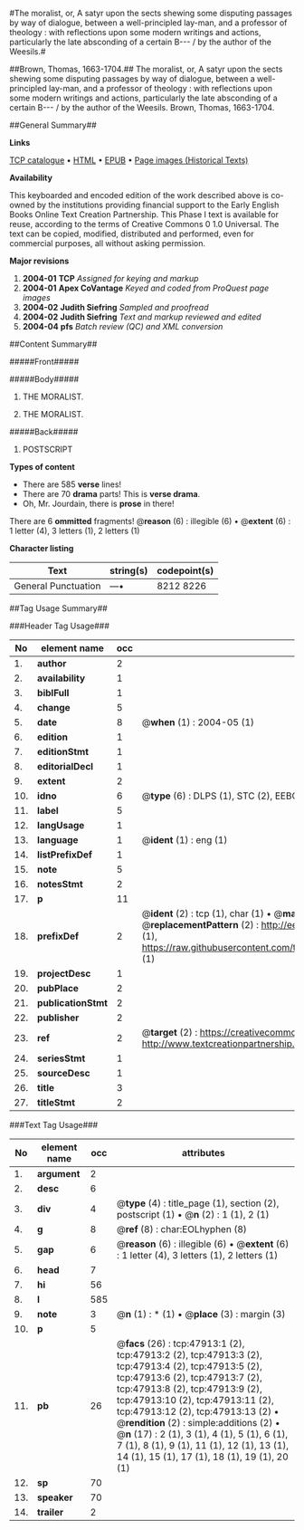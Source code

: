 #The moralist, or, A satyr upon the sects shewing some disputing passages by way of dialogue, between a well-principled lay-man, and a professor of theology : with reflections upon some modern writings and actions, particularly the late absconding of a certain B--- / by the author of the Weesils.#

##Brown, Thomas, 1663-1704.##
The moralist, or, A satyr upon the sects shewing some disputing passages by way of dialogue, between a well-principled lay-man, and a professor of theology : with reflections upon some modern writings and actions, particularly the late absconding of a certain B--- / by the author of the Weesils.
Brown, Thomas, 1663-1704.

##General Summary##

**Links**

[TCP catalogue](http://www.ota.ox.ac.uk/tcp/)  • 
[HTML](http://tei.it.ox.ac.uk/tcp/Texts-HTML/free/A29/A29781.html)  • 
[EPUB](http://tei.it.ox.ac.uk/tcp/Texts-EPUB/free/A29/A29781.epub) • 
[Page images (Historical Texts)](https://data.historicaltexts.jisc.ac.uk/view?pubId=eebo-11617643e&pageId=eebo-11617643e-47913-1)

**Availability**

This keyboarded and encoded edition of the
	       work described above is co-owned by the institutions
	       providing financial support to the Early English Books
	       Online Text Creation Partnership. This Phase I text is
	       available for reuse, according to the terms of Creative
	       Commons 0 1.0 Universal. The text can be copied,
	       modified, distributed and performed, even for
	       commercial purposes, all without asking permission.

**Major revisions**

1. __2004-01__ __TCP__ *Assigned for keying and markup*
1. __2004-01__ __Apex CoVantage__ *Keyed and coded from ProQuest page images*
1. __2004-02__ __Judith Siefring__ *Sampled and proofread*
1. __2004-02__ __Judith Siefring__ *Text and markup reviewed and edited*
1. __2004-04__ __pfs__ *Batch review (QC) and XML conversion*

##Content Summary##

#####Front#####

#####Body#####

1. THE MORALIST.

1. THE MORALIST.

#####Back#####

1. POSTSCRIPT

**Types of content**

  * There are 585 **verse** lines!
  * There are 70 **drama** parts! This is **verse drama**.
  * Oh, Mr. Jourdain, there is **prose** in there!

There are 6 **ommitted** fragments! 
 @__reason__ (6) : illegible (6)  •  @__extent__ (6) : 1 letter (4), 3 letters (1), 2 letters (1)

**Character listing**


|Text|string(s)|codepoint(s)|
|---|---|---|
|General Punctuation|—•|8212 8226|

##Tag Usage Summary##

###Header Tag Usage###

|No|element name|occ|attributes|
|---|---|---|---|
|1.|__author__|2||
|2.|__availability__|1||
|3.|__biblFull__|1||
|4.|__change__|5||
|5.|__date__|8| @__when__ (1) : 2004-05 (1)|
|6.|__edition__|1||
|7.|__editionStmt__|1||
|8.|__editorialDecl__|1||
|9.|__extent__|2||
|10.|__idno__|6| @__type__ (6) : DLPS (1), STC (2), EEBO-CITATION (1), OCLC (1), VID (1)|
|11.|__label__|5||
|12.|__langUsage__|1||
|13.|__language__|1| @__ident__ (1) : eng (1)|
|14.|__listPrefixDef__|1||
|15.|__note__|5||
|16.|__notesStmt__|2||
|17.|__p__|11||
|18.|__prefixDef__|2| @__ident__ (2) : tcp (1), char (1)  •  @__matchPattern__ (2) : ([0-9\-]+):([0-9IVX]+) (1), (.+) (1)  •  @__replacementPattern__ (2) : http://eebo.chadwyck.com/downloadtiff?vid=$1&page=$2 (1), https://raw.githubusercontent.com/textcreationpartnership/Texts/master/tcpchars.xml#$1 (1)|
|19.|__projectDesc__|1||
|20.|__pubPlace__|2||
|21.|__publicationStmt__|2||
|22.|__publisher__|2||
|23.|__ref__|2| @__target__ (2) : https://creativecommons.org/publicdomain/zero/1.0/ (1), http://www.textcreationpartnership.org/docs/. (1)|
|24.|__seriesStmt__|1||
|25.|__sourceDesc__|1||
|26.|__title__|3||
|27.|__titleStmt__|2||


###Text Tag Usage###

|No|element name|occ|attributes|
|---|---|---|---|
|1.|__argument__|2||
|2.|__desc__|6||
|3.|__div__|4| @__type__ (4) : title_page (1), section (2), postscript (1)  •  @__n__ (2) : 1 (1), 2 (1)|
|4.|__g__|8| @__ref__ (8) : char:EOLhyphen (8)|
|5.|__gap__|6| @__reason__ (6) : illegible (6)  •  @__extent__ (6) : 1 letter (4), 3 letters (1), 2 letters (1)|
|6.|__head__|7||
|7.|__hi__|56||
|8.|__l__|585||
|9.|__note__|3| @__n__ (1) : * (1)  •  @__place__ (3) : margin (3)|
|10.|__p__|5||
|11.|__pb__|26| @__facs__ (26) : tcp:47913:1 (2), tcp:47913:2 (2), tcp:47913:3 (2), tcp:47913:4 (2), tcp:47913:5 (2), tcp:47913:6 (2), tcp:47913:7 (2), tcp:47913:8 (2), tcp:47913:9 (2), tcp:47913:10 (2), tcp:47913:11 (2), tcp:47913:12 (2), tcp:47913:13 (2)  •  @__rendition__ (2) : simple:additions (2)  •  @__n__ (17) : 2 (1), 3 (1), 4 (1), 5 (1), 6 (1), 7 (1), 8 (1), 9 (1), 11 (1), 12 (1), 13 (1), 14 (1), 15 (1), 17 (1), 18 (1), 19 (1), 20 (1)|
|12.|__sp__|70||
|13.|__speaker__|70||
|14.|__trailer__|2||
